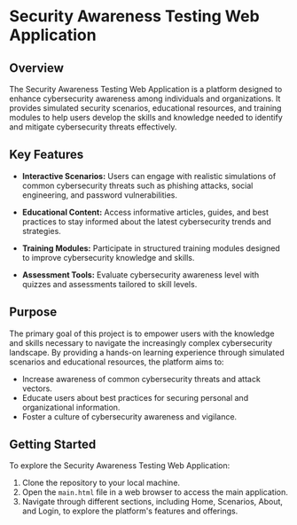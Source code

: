 # Security Awareness Testing Web Application

## Overview

The Security Awareness Testing Web Application is a platform designed to enhance cybersecurity awareness among individuals and organizations. It provides simulated security scenarios, educational resources, and training modules to help users develop the skills and knowledge needed to identify and mitigate cybersecurity threats effectively.

## Key Features

- **Interactive Scenarios:** Users can engage with realistic simulations of common cybersecurity threats such as phishing attacks, social engineering, and password vulnerabilities.

- **Educational Content:** Access informative articles, guides, and best practices to stay informed about the latest cybersecurity trends and strategies.

- **Training Modules:** Participate in structured training modules designed to improve cybersecurity knowledge and skills.

- **Assessment Tools:** Evaluate cybersecurity awareness level with quizzes and assessments tailored to skill levels.

## Purpose

The primary goal of this project is to empower users with the knowledge and skills necessary to navigate the increasingly complex cybersecurity landscape. By providing a hands-on learning experience through simulated scenarios and educational resources, the platform aims to:

- Increase awareness of common cybersecurity threats and attack vectors.
- Educate users about best practices for securing personal and organizational information.
- Foster a culture of cybersecurity awareness and vigilance.

## Getting Started

To explore the Security Awareness Testing Web Application:

1. Clone the repository to your local machine.
2. Open the `main.html` file in a web browser to access the main application.
3. Navigate through different sections, including Home, Scenarios, About, and Login, to explore the platform's features and offerings.
